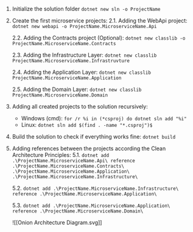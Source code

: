 1. Initialize the solution folder
	```dotnet new sln -o ProjectName```
2. Create the first microservice projects:
	 2.1. Adding the WebApi project:
	 ```dotnet new webapi -o ProjectName.MicroserviceName.Api```
	 
	 2.2. Adding the Contracts project (Optional):
	 ```dotnet new classlib -o ProjectName.MicroserviceName.Contracts```
	 
	 2.3. Adding the Infrastructure Layer: 
	 ```dotnet new classlib ProjectName.MicroserviceName.Infrastruvture```
	 
	 2.4. Adding the Application Layer:
	 ```dotnet new classlib ProjectName.MicroserviceName.Application```
	 
	 2.5. Adding the Domain Layer:
	```dotnet new classlib ProjectName.MicroserviceName.Domain```  
3. Adding all created projects to the solution recursively:
	- Windows (cmd): 
	  ```for /r %i in (*csproj) do dotnet sln add "%i"```
	- Linux:
	  ```dotnet sln add $(find . -name "*.csproj")$```
4. Build the solution to check if everything works fine:
	```dotnet build```
5. Adding references between the projects according the Clean Architecture Principles:
	5.1.  ```dotnet add .\ProjectName.MicroserviceName.Api\ reference .\ProjectName.MicroserviceName.Contracts\ .\ProjectName.MicroserviceName.Application\ .\ProjectName.MicroserviceName.Infrastructure\ ``` 
	
	5.2. ```dotnet add .\ProjectName.MicroserviceName.Infrastructure\ reference .\ProjectName.MicroserviceName.Application\``` 
	
	5.3. ```dotnet add .\ProjectName.MicroserviceName.Application\ reference .\ProjectName.MicroserviceName.Domain\``` 
	
	![[Onion Architecture Diagram.svg]]